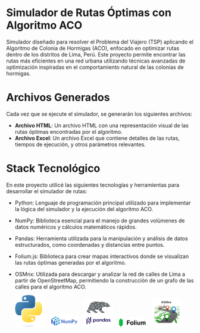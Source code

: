 # Simulador de Rutas Óptimas con Algoritmo ACO

Simulador diseñado para resolver el Problema del Viajero (TSP) aplicando el Algoritmo de Colonia de Hormigas (ACO), enfocado en optimizar rutas dentro de los distritos de Lima, Perú. Este proyecto permite encontrar las rutas más eficientes en una red urbana utilizando técnicas avanzadas de optimización inspiradas en el comportamiento natural de las colonias de hormigas.

# Archivos Generados

Cada vez que se ejecute el simulador, se generarán los siguientes archivos:

- **Archivo HTML**: Un archivo HTML con una representación visual de las rutas óptimas encontradas por el algoritmo.
- **Archivo Excel**: Un archivo Excel que contiene detalles de las rutas, tiempos de ejecución, y otros parámetros relevantes.

# Stack Tecnológico

En este proyecto utilicé las siguientes tecnologías y herramientas para desarrollar el simulador de rutas:

- Python: Lenguaje de programación principal utilizado para implementar la lógica del simulador y la ejecución del algoritmo ACO.
- NumPy: Biblioteca esencial para el manejo de grandes volúmenes de datos numéricos y cálculos matemáticos rápidos.
- Pandas: Herramienta utilizada para la manipulación y análisis de datos estructurados, como coordenadas y distancias entre puntos.
- Folium.js: Biblioteca para crear mapas interactivos donde se visualizan las rutas óptimas generadas por el algoritmo.
- OSMnx: Utilizada para descargar y analizar la red de calles de Lima a partir de OpenStreetMap, permitiendo la construcción de un grafo de las calles para el algoritmo ACO.

  <img src="imgs/python.png" alt="python" width="80"> &nbsp; <img src="imgs/numpy.png" alt="numpy" width="80"> &nbsp; <img src="imgs/pandas.png" alt="pandas" width="80"> &nbsp; <img src="imgs/folium.png" alt="folium" width="80"> &nbsp; <img src="imgs/osmnx.jpg" alt="osmnx" width="80">
